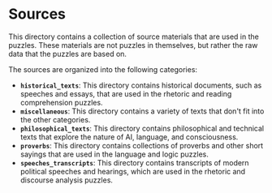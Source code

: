 # Sources

This directory contains a collection of source materials that are used in the puzzles. These materials are not puzzles in themselves, but rather the raw data that the puzzles are based on.

The sources are organized into the following categories:

*   **`historical_texts`**: This directory contains historical documents, such as speeches and essays, that are used in the rhetoric and reading comprehension puzzles.
*   **`miscellaneous`**: This directory contains a variety of texts that don't fit into the other categories.
*   **`philosophical_texts`**: This directory contains philosophical and technical texts that explore the nature of AI, language, and consciousness.
*   **`proverbs`**: This directory contains collections of proverbs and other short sayings that are used in the language and logic puzzles.
*   **`speeches_transcripts`**: This directory contains transcripts of modern political speeches and hearings, which are used in the rhetoric and discourse analysis puzzles.
